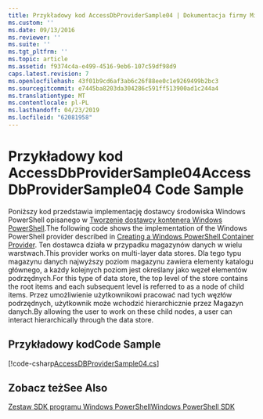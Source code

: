 ```yaml
---
title: Przykładowy kod AccessDbProviderSample04 | Dokumentacja firmy Microsoft
ms.custom: ''
ms.date: 09/13/2016
ms.reviewer: ''
ms.suite: ''
ms.tgt_pltfrm: ''
ms.topic: article
ms.assetid: f9374c4a-e499-4516-9eb6-107c59df98d9
caps.latest.revision: 7
ms.openlocfilehash: 43f01b9cd6af3ab6c26f88ee0c1e9269499b2bc3
ms.sourcegitcommit: e7445ba8203da304286c591ff513900ad1c244a4
ms.translationtype: MT
ms.contentlocale: pl-PL
ms.lasthandoff: 04/23/2019
ms.locfileid: "62081958"
---
```

# <a name="accessdbprovidersample04-code-sample"></a><span data-ttu-id="1ba6d-102">Przykładowy kod AccessDbProviderSample04</span><span class="sxs-lookup"><span data-stu-id="1ba6d-102">AccessDbProviderSample04 Code Sample</span></span>

<span data-ttu-id="1ba6d-103">Poniższy kod przedstawia implementację dostawcy środowiska Windows PowerShell opisanego w [Tworzenie dostawcy kontenera Windows PowerShell](./creating-a-windows-powershell-container-provider.md).</span><span class="sxs-lookup"><span data-stu-id="1ba6d-103">The following code shows the implementation of the Windows PowerShell provider described in [Creating a Windows PowerShell Container Provider](./creating-a-windows-powershell-container-provider.md).</span></span> <span data-ttu-id="1ba6d-104">Ten dostawca działa w przypadku magazynów danych w wielu warstwach.</span><span class="sxs-lookup"><span data-stu-id="1ba6d-104">This provider works on multi-layer data stores.</span></span> <span data-ttu-id="1ba6d-105">Dla tego typu magazynu danych najwyższy poziom magazynu zawiera elementy katalogu głównego, a każdy kolejnych poziom jest określany jako węzeł elementów podrzędnych.</span><span class="sxs-lookup"><span data-stu-id="1ba6d-105">For this type of data store, the top level of the store contains the root items and each subsequent level is referred to as a node of child items.</span></span> <span data-ttu-id="1ba6d-106">Przez umożliwienie użytkownikowi pracować nad tych węzłów podrzędnych, użytkownik może wchodzić hierarchicznie przez Magazyn danych.</span><span class="sxs-lookup"><span data-stu-id="1ba6d-106">By allowing the user to work on these child nodes, a user can interact hierarchically through the data store.</span></span>

## <a name="code-sample"></a><span data-ttu-id="1ba6d-107">Przykładowy kod</span><span class="sxs-lookup"><span data-stu-id="1ba6d-107">Code Sample</span></span>

[!code-csharp[AccessDBProviderSample04.cs](../../powershell-sdk-samples/SDK-2.0/csharp/AccessDBProviderSample04/AccessDBProviderSample04.cs#L11-L1635 "AccessDBProviderSample04.cs")]

## <a name="see-also"></a><span data-ttu-id="1ba6d-108">Zobacz też</span><span class="sxs-lookup"><span data-stu-id="1ba6d-108">See Also</span></span>

[<span data-ttu-id="1ba6d-109">Zestaw SDK programu Windows PowerShell</span><span class="sxs-lookup"><span data-stu-id="1ba6d-109">Windows PowerShell SDK</span></span>](../windows-powershell-reference.md)